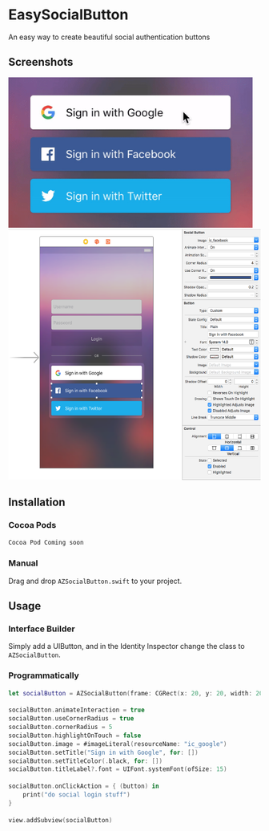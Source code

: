 # EasySocialButton
An easy way to create beautiful social authentication buttons

## Screenshots
<img src="Screenshots/demo.gif"  height="300" />


<img src="Screenshots/ss1.png"  height="500" />


## Installation

### Cocoa Pods

```bash
Cocoa Pod Coming soon
```

### Manual

Drag and drop ```AZSocialButton.swift``` to your project.

## Usage

### Interface Builder

Simply add a UIButton, and in the Identity Inspector change the class to `AZSocialButton`.

### Programmatically

```swift
let socialButton = AZSocialButton(frame: CGRect(x: 20, y: 20, width: 200, height: 40))

socialButton.animateInteraction = true
socialButton.useCornerRadius = true
socialButton.cornerRadius = 5
socialButton.highlightOnTouch = false
socialButton.image = #imageLiteral(resourceName: "ic_google")
socialButton.setTitle("Sign in with Google", for: [])
socialButton.setTitleColor(.black, for: [])
socialButton.titleLabel?.font = UIFont.systemFont(ofSize: 15)

socialButton.onClickAction = { (button) in
    print("do social login stuff")
}

view.addSubview(socialButton)
```
